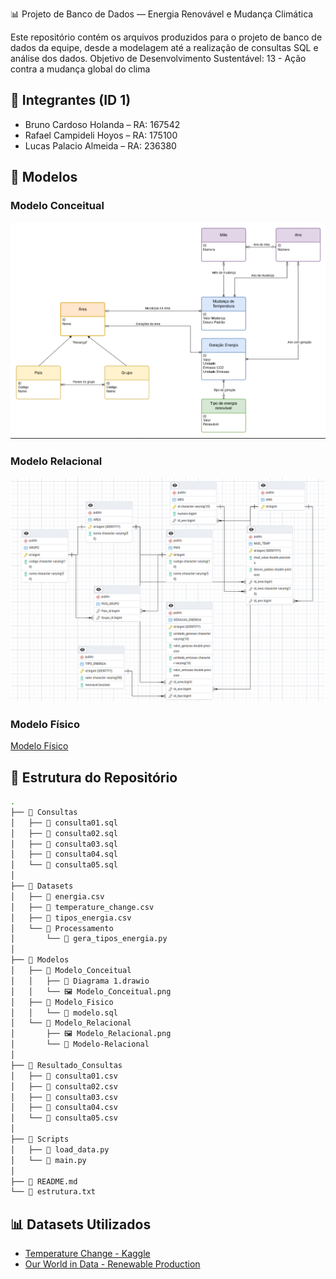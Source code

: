 📊 Projeto de Banco de Dados — Energia Renovável e Mudança Climática

Este repositório contém os arquivos produzidos para o projeto de banco de dados da equipe, desde a modelagem até a realização de consultas SQL e análise dos dados.
Objetivo de Desenvolvimento Sustentável: 13 - Ação contra a mudança global do clima

## 👥 Integrantes (ID 1)

- Bruno Cardoso Holanda  – RA: 167542
- Rafael Campideli Hoyos – RA: 175100  
- Lucas Palacio Almeida  – RA: 236380


## 🧠 Modelos

### Modelo Conceitual

![Modelo Conceitual](Modelos/Modelo_Conceitual/Modelo_Conceitual.png)

### Modelo Relacional

![Modelo Relacional](Modelos/Modelo_Relacional/Modelo_Relacional.png)

### Modelo Físico

[Modelo Físico](https://github.com/Palacio-dev/Energia-renovavel-e-mudanca-climatica/tree/main/Modelos/Modelo_Fisico)


## 📁 Estrutura do Repositório
```bash
.
├── 📂 Consultas
│   ├── 📄 consulta01.sql
│   ├── 📄 consulta02.sql
│   ├── 📄 consulta03.sql
│   ├── 📄 consulta04.sql
│   └── 📄 consulta05.sql
│
├── 📂 Datasets
│   ├── 📄 energia.csv
│   ├── 📄 temperature_change.csv
│   ├── 📄 tipos_energia.csv
│   └── 📂 Processamento
│       └── 🐍 gera_tipos_energia.py
│
├── 📂 Modelos
│   ├── 📂 Modelo_Conceitual
│   │   ├── 🧩 Diagrama 1.drawio
│   │   └── 🖼️ Modelo_Conceitual.png
│   ├── 📂 Modelo_Fisico
│   │   └── 💾 modelo.sql
│   └── 📂 Modelo_Relacional
│       ├── 🖼️ Modelo_Relacional.png
│       └── 📄 Modelo-Relacional
│
├── 📂 Resultado_Consultas
│   ├── 📄 consulta01.csv
│   ├── 📄 consulta02.csv
│   ├── 📄 consulta03.csv
│   ├── 📄 consulta04.csv
│   └── 📄 consulta05.csv
│
├── 📂 Scripts
│   ├── 🐍 load_data.py
│   └── 🐍 main.py
│
├── 📄 README.md
└── 📄 estrutura.txt

```



## 📊 Datasets Utilizados

- [Temperature Change - Kaggle](https://www.kaggle.com/datasets/sevgisarac/temperature-change)
- [Our World in Data - Renewable Production](https://ourworldindata.org/grapher/modern-renewable-prod?tab=table)



    
